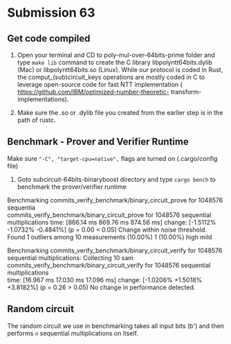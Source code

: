 # Submission 63

## Get code compiled

1. Open your terminal and CD to poly-mul-over-64bits-prime folder and type `make lib` command to create the C library libpolyntt64bits.dylib (Mac) or libpolyntt64bits.so (Linux). While our protocol is coded in Rust, the comput_(sub)circuit_keys operations are mostly coded in C to leverage open-source code for fast NTT implementation ( https://github.com/IBM/optimized-number-theoretic- transform-implementations).

3. Make sure the  .so or .dylib file you created from the earlier step is in the path of rustc.
   

 
## Benchmark - Prover and Verifier Runtime

Make sure `"-C", "target-cpu=native",` flags are turned on (.cargo/config file)

1. Goto subcircuit-64bits-binaryboost directory and type `cargo bench` to benchmark the prover/verifier runtime 


Benchmarking commits_verify_benchmark/binary_circuit_prove for 1048576 sequentia                                                                              
commits_verify_benchmark/binary_circuit_prove for 1048576 sequential multiplications
      time:   [866.14 ms 869.76 ms 874.56 ms]
      change: [-1.5112% -1.0732% -0.4841%] (p = 0.00 < 0.05)
      Change within noise threshold.
Found 1 outliers among 10 measurements (10.00%)
  1 (10.00%) high mild


Benchmarking commits_verify_benchmark/binary_circuit_verify for 1048576 sequential multiplications: Collecting 10 sam                                                                                                                     
commits_verify_benchmark/binary_circuit_verify for 1048576 sequential multiplications                                          
  time:   [16.967 ms 17.030 ms 17.096 ms]
  change: [-1.0206% +1.5018% +3.8182%] (p = 0.26 > 0.05)
  No change in performance detected.

## Random circuit

The random circuit we use in benchmarking takes all input bits (b') and then performs `n` sequential multiplications on itself.
